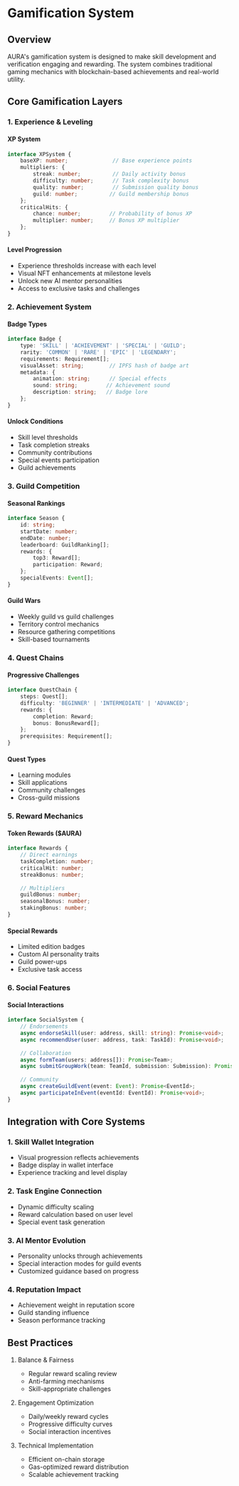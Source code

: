 # Gamification System

## Overview

AURA's gamification system is designed to make skill development and verification engaging and rewarding. The system combines traditional gaming mechanics with blockchain-based achievements and real-world utility.

## Core Gamification Layers

### 1. Experience & Leveling

#### XP System
```typescript
interface XPSystem {
    baseXP: number;              // Base experience points
    multipliers: {
        streak: number;          // Daily activity bonus
        difficulty: number;      // Task complexity bonus
        quality: number;         // Submission quality bonus
        guild: number;          // Guild membership bonus
    };
    criticalHits: {
        chance: number;         // Probability of bonus XP
        multiplier: number;     // Bonus XP multiplier
    };
}
```

#### Level Progression
- Experience thresholds increase with each level
- Visual NFT enhancements at milestone levels
- Unlock new AI mentor personalities
- Access to exclusive tasks and challenges

### 2. Achievement System

#### Badge Types
```typescript
interface Badge {
    type: 'SKILL' | 'ACHIEVEMENT' | 'SPECIAL' | 'GUILD';
    rarity: 'COMMON' | 'RARE' | 'EPIC' | 'LEGENDARY';
    requirements: Requirement[];
    visualAsset: string;        // IPFS hash of badge art
    metadata: {
        animation: string;      // Special effects
        sound: string;         // Achievement sound
        description: string;   // Badge lore
    };
}
```

#### Unlock Conditions
- Skill level thresholds
- Task completion streaks
- Community contributions
- Special events participation
- Guild achievements

### 3. Guild Competition

#### Seasonal Rankings
```typescript
interface Season {
    id: string;
    startDate: number;
    endDate: number;
    leaderboard: GuildRanking[];
    rewards: {
        top3: Reward[];
        participation: Reward;
    };
    specialEvents: Event[];
}
```

#### Guild Wars
- Weekly guild vs guild challenges
- Territory control mechanics
- Resource gathering competitions
- Skill-based tournaments

### 4. Quest Chains

#### Progressive Challenges
```typescript
interface QuestChain {
    steps: Quest[];
    difficulty: 'BEGINNER' | 'INTERMEDIATE' | 'ADVANCED';
    rewards: {
        completion: Reward;
        bonus: BonusReward[];
    };
    prerequisites: Requirement[];
}
```

#### Quest Types
- Learning modules
- Skill applications
- Community challenges
- Cross-guild missions

### 5. Reward Mechanics

#### Token Rewards ($AURA)
```typescript
interface Rewards {
    // Direct earnings
    taskCompletion: number;
    criticalHit: number;
    streakBonus: number;
    
    // Multipliers
    guildBonus: number;
    seasonalBonus: number;
    stakingBonus: number;
}
```

#### Special Rewards
- Limited edition badges
- Custom AI personality traits
- Guild power-ups
- Exclusive task access

### 6. Social Features

#### Social Interactions
```typescript
interface SocialSystem {
    // Endorsements
    async endorseSkill(user: address, skill: string): Promise<void>;
    async recommendUser(user: address, task: TaskId): Promise<void>;
    
    // Collaboration
    async formTeam(users: address[]): Promise<Team>;
    async submitGroupWork(team: TeamId, submission: Submission): Promise<void>;
    
    // Community
    async createGuildEvent(event: Event): Promise<EventId>;
    async participateInEvent(eventId: EventId): Promise<void>;
}
```

## Integration with Core Systems

### 1. Skill Wallet Integration
- Visual progression reflects achievements
- Badge display in wallet interface
- Experience tracking and level display

### 2. Task Engine Connection
- Dynamic difficulty scaling
- Reward calculation based on user level
- Special event task generation

### 3. AI Mentor Evolution
- Personality unlocks through achievements
- Special interaction modes for guild events
- Customized guidance based on progress

### 4. Reputation Impact
- Achievement weight in reputation score
- Guild standing influence
- Season performance tracking

## Best Practices

1. Balance & Fairness
   - Regular reward scaling review
   - Anti-farming mechanisms
   - Skill-appropriate challenges

2. Engagement Optimization
   - Daily/weekly reward cycles
   - Progressive difficulty curves
   - Social interaction incentives

3. Technical Implementation
   - Efficient on-chain storage
   - Gas-optimized reward distribution
   - Scalable achievement tracking 